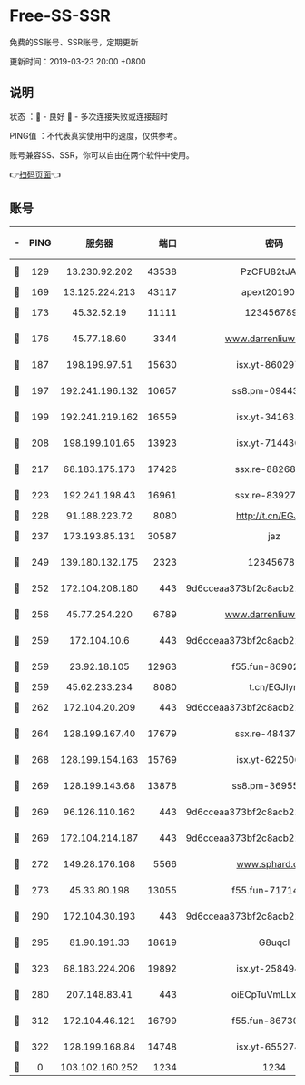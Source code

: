# Free-SS-SSR

免费的SS账号、SSR账号，定期更新

更新时间：2019-03-23 20:00 +0800

## 说明

状态     ：🙂 - 良好 🙁 - 多次连接失败或连接超时

PING值   ：不代表真实使用中的速度，仅供参考。

账号兼容SS、SSR，你可以自由在两个软件中使用。

👉[扫码页面](https://liesauer.github.io/Free-SS-SSR/)👈

## 账号

|-|PING|服务器|端口|密码|加密方式|区域|
|:----:|:----:|:-----:|-----:|:----:|:----:|:----:|
|🙂|129|13.230.92.202|43538|PzCFU82tJAdZ|aes-256-cfb|JP|
|🙂|169|13.125.224.213|43117|apext2019005|chacha20|KR|
|🙂|173|45.32.52.19|11111|1234567890|aes-256-cfb|JP|
|🙂|176|45.77.18.60|3344|www.darrenliuwei.com|aes-256-cfb|JP|
|🙂|187|198.199.97.51|15630|isx.yt-86029776|aes-256-cfb|US|
|🙂|197|192.241.196.132|10657|ss8.pm-09443991|aes-256-cfb|US|
|🙂|199|192.241.219.162|16559|isx.yt-34163162|aes-256-cfb|US|
|🙂|208|198.199.101.65|13923|isx.yt-71443072|aes-256-cfb|US|
|🙂|217|68.183.175.173|17426|ssx.re-88268123|aes-256-cfb|US|
|🙂|223|192.241.198.43|16961|ssx.re-83927366|aes-256-cfb|US|
|🙂|228|91.188.223.72|8080|http://t.cn/EGJIyrl|rc4-md5|RU|
|🙂|237|173.193.85.131|30587|jaz|aes-256-cfb|US|
|🙂|249|139.180.132.175|2323|123456789|aes-256-cfb|SG|
|🙂|252|172.104.208.180|443|9d6cceaa373bf2c8acb22e60b6a58be6|aes-256-cfb|US|
|🙂|256|45.77.254.220|6789|www.darrenliuwei.com|aes-256-cfb|SG|
|🙂|259|172.104.10.6|443|9d6cceaa373bf2c8acb22e60b6a58be6|aes-256-cfb|US|
|🙂|259|23.92.18.105|12963|f55.fun-86902883|aes-256-cfb|US|
|🙂|259|45.62.233.234|8080|t.cn/EGJIyrl|rc4-md5|CA|
|🙂|262|172.104.20.209|443|9d6cceaa373bf2c8acb22e60b6a58be6|aes-256-cfb|US|
|🙂|264|128.199.167.40|17679|ssx.re-48437316|aes-256-cfb|SG|
|🙂|268|128.199.154.163|15769|isx.yt-62250628|aes-256-cfb|SG|
|🙂|269|128.199.143.68|13878|ss8.pm-36955198|aes-256-cfb|SG|
|🙂|269|96.126.110.162|443|9d6cceaa373bf2c8acb22e60b6a58be6|aes-256-cfb|US|
|🙂|269|172.104.214.187|443|9d6cceaa373bf2c8acb22e60b6a58be6|aes-256-cfb|US|
|🙂|272|149.28.176.168|5566|www.sphard.com|aes-256-cfb|AU|
|🙂|273|45.33.80.198|13055|f55.fun-71714791|aes-256-cfb|US|
|🙂|290|172.104.30.193|443|9d6cceaa373bf2c8acb22e60b6a58be6|aes-256-cfb|US|
|🙂|295|81.90.191.33|18619|G8uqcl|aes-256-cfb|US|
|🙂|323|68.183.224.206|19892|isx.yt-25849474|aes-256-cfb|SG|
|🙂|280|207.148.83.41|443|oiECpTuVmLLxk4Ts|aes-256-cfb|AU|
|🙂|312|172.104.46.121|16799|f55.fun-86730796|aes-256-cfb|SG|
|🙂|322|128.199.168.84|14748|isx.yt-65527491|aes-256-cfb|SG|
|🙁|0|103.102.160.252|1234|1234|rc4-md5|JP|
